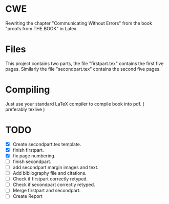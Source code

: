 # CWE
Rewriting the chapter "Communicating Without Errors" from the book "proofs from THE BOOK" in Latex.

# Files
This project contains two parts, the file "firstpart.tex" contains the first five pages. Similarly the file "secondpart.tex" contains the second five pages.

# Compiling
Just use your standard LaTeX compiler to compile book into pdf. ( preferably texlive )

# TODO

- [x] Create secondpart.tex template.
- [x] finish firstpart.
- [x] fix page numbering.
- [ ] finish secondpart.
- [ ] add secondpart margin images and text.
- [ ] Add bibliography file and citations.
- [ ] Check if firstpart correctly retyped.
- [ ] Check if secondpart correctly retyped.
- [ ] Merge firstpart and secondpart.
- [ ] Create Report

